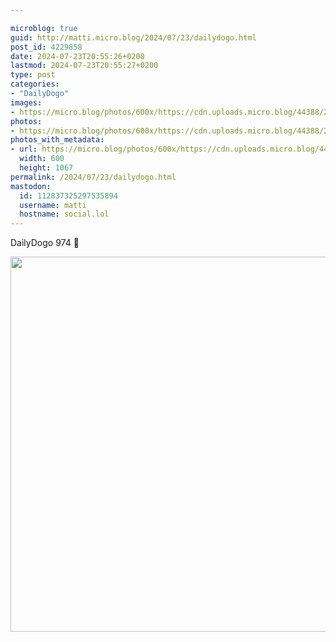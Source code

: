 ```yaml
---

microblog: true
guid: http://matti.micro.blog/2024/07/23/dailydogo.html
post_id: 4229858
date: 2024-07-23T20:55:26+0200
lastmod: 2024-07-23T20:55:27+0200
type: post
categories:
- "DailyDogo"
images:
- https://micro.blog/photos/600x/https://cdn.uploads.micro.blog/44388/2024/802a9b0197654f45b95e6220a9f73c91.jpg
photos:
- https://micro.blog/photos/600x/https://cdn.uploads.micro.blog/44388/2024/802a9b0197654f45b95e6220a9f73c91.jpg
photos_with_metadata:
- url: https://micro.blog/photos/600x/https://cdn.uploads.micro.blog/44388/2024/802a9b0197654f45b95e6220a9f73c91.jpg
  width: 600
  height: 1067
permalink: /2024/07/23/dailydogo.html
mastodon:
  id: 112837325297535894
  username: matti
  hostname: social.lol
---
```

DailyDogo 974 🐶

<img src="/media/uploads/2024/802a9b0197654f45b95e6220a9f73c91.jpg" width="600" alt="" />
